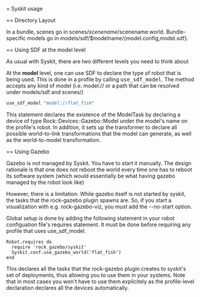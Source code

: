 = Syskit usage

== Directory Layout

In a bundle, scenes go in scenes/$scenename/$scenename.world. Bundle-specific
models go in models/sdf/$modelname/{model.config,model.sdf}.

== Using SDF at the model level

As usual with Syskit, there are two different levels you need to think about

At the __model__ level, one can use SDF to declare the type of robot that is
being used. This is done in a profile by calling <tt>use\_sdf\_model</tt>. The
method accepts any kind of model (i.e. model:// or a path that can be resolved
under models/sdf and scenes/)

~~~ ruby
use_sdf_model "model://flat_fish"
~~~

This statement declares the existence of the ModelTask by declaring a device of
type Rock::Devices::Gazebo::Model under the model's name on the profile's robot.
In addition, it sets up the transformer to declare all possible world-to-link
transformations that the model can generate, as well as the world-to-model
transformation.

== Using Gazebo

Gazebo is *not* managed by Syskit. You have to start it manually. The design
rationale is that one does not reboot the world every time one has to reboot its
software system (which would essentially be what having gazebo managed by the
robot look like)

However, there is a limitation. While gazebo itself is not started by syskit,
the tasks that the rock-gazebo plugin spawns are. So, if you start a
visualization with e.g. rock-gazebo-viz, you *must* add the --no-start option.

Global setup is done by adding the following statement in your robot
configuation file's requires statement. It must be done before requiring any
profile that uses use\_sdf\_model.

~~~
Robot.requires do
  require 'rock_gazebo/syskit'
  Syskit.conf.use_gazebo_world('flat_fish')
end
~~~

This declares all the tasks that the rock-gazebo plugin creates to syskit's set
of deployments, thus allowing you to use them in your systems. Note that in most
cases you won't have to use them explicitely as the profile-level declaration
declares all the devices automatically.

